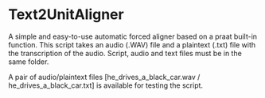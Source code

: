 # Text2UnitAligner
A simple and easy-to-use automatic forced aligner based on a praat built-in function.
This script takes an audio (.WAV) file and a plaintext (.txt) file with the transcription of the audio.
Script, audio and text files must be in the same folder.

A pair of audio/plaintext files [he_drives_a_black_car.wav / he_drives_a_black_car.txt] is available for testing the script.

